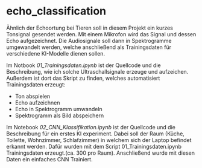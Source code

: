 # echo_classification
Ähnlich der Echoortung bei Tieren soll in diesem Projekt ein kurzes Tonsignal gesendet werden. 
Mit einem Mikrofon wird das Signal und dessen Echo aufgezeichnet. 
Die Audiosignale soll dann in Spektrogramme umgewandelt werden, welche anschließend als Trainingsdaten 
für verschiedene KI-Modelle dienen sollen.

Im Notbook *01_Trainingsdaten.ipynb* ist der Quellcode und die Beschreibung, 
wie ich solche Ultraschallsignale erzeuge und aufzeichen. Außerdem ist dort das Skript zu finden, 
welches automatisiert Trainingsdaten erzeugt:
  - Ton abspielen
  - Echo aufzeichnen
  - Echo in Spektrogramm umwandeln
  - Spektrogramm als Bild abspeichern
  
Im Notebook *02_CNN_Klassifikation.ipynb* ist der Quellcode und die Beschreibung für ein erstes KI experiment.
Dabei soll der Raum (Küche, Toilette, Wohnzimmer, Schlafzimmer) in welchem sich der Laptop befindet erkannt werden.
Dafür wurden mit dem Script 01_Trainingsdaten.ipynb Trainingsdaten erzeugt.(ca. 300 pro Raum). 
Anschließend wurde mit diesen Daten ein einfaches CNN Trainiert.
